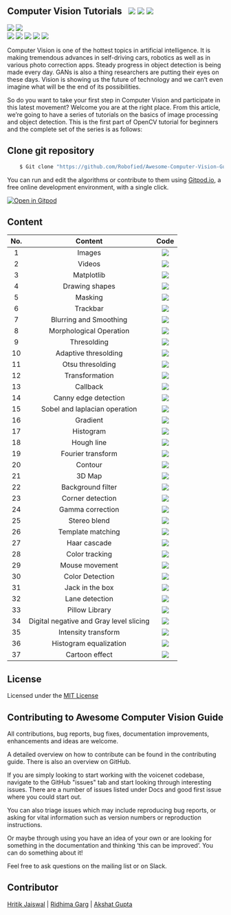## Computer Vision Tutorials &nbsp; ![](https://img.shields.io/github/forks/Robofied/Awesome-Computer-Vision-Guide?style=social) ![](https://img.shields.io/github/stars/Robofied/Awesome-Computer-Vision-Guide?style=social) ![](https://img.shields.io/github/watchers/Robofied/Awesome-Computer-Vision-Guide?style=social) <br>

![](https://img.shields.io/github/repo-size/Robofied/Awesome-Computer-Vision-Guide) ![](https://img.shields.io/github/license/Robofied/Awesome-Computer-Vision-Guide?color=red)<br>
![](https://img.shields.io/github/issues/Robofied/Awesome-Computer-Vision-Guide?color=green) ![](https://img.shields.io/github/issues-pr/Robofied/Awesome-Computer-Vision-Guide?color=green) ![](https://img.shields.io/github/downloads/Robofied/Awesome-Computer-Vision-Guide/total) ![](https://img.shields.io/github/last-commit/Robofied/Awesome-Computer-Vision-Guide) ![](https://img.shields.io/github/contributors/Robofied/Awesome-Computer-Vision-Guide)

Computer Vision is one of the hottest topics in artificial intelligence. It is making tremendous advances in self-driving cars, robotics as well as in various photo correction apps. Steady progress in object detection is being made every day. GANs is also a thing researchers are putting their eyes on these days. Vision is showing us the future of technology and we can’t even imagine what will be the end of its possibilities. <br>

So do you want to take your first step in Computer Vision and participate in this latest movement? Welcome you are at the right place. From this article, we’re going to have a series of tutorials on the basics of image processing and object detection. This is the first part of OpenCV tutorial for beginners and the complete set of the series is as follows:

## Clone git repository

```sh
    $ Git clone "https://github.com/Robofied/Awesome-Computer-Vision-Guide"
```

You can run and edit the algorithms or contribute to them using [Gitpod.io](https://www.gitpod.io/), a free online development environment, with a single click.

[![Open in Gitpod](https://gitpod.io/button/open-in-gitpod.svg)](http://gitpod.io/#https://github.com/Robofied/Awesome-Computer-Vision-Guide)

## Content


| No. |                   Content                   |                                                                                                Code                                                                                                 |
| :--------: | :-----------------------------------------: | :-------------------------------------------------------------------------------------------------------------------------------------------------------------------------------------------------: |
|     1      |                 Images                  |                       [![](https://img.shields.io/badge/Code-Python-blue)](https://github.com/Robofied/Awesome-Computer-Vision-Guide/tree/master/src/01%20-%20Image)                       |
|     2      |                 Videos                  |                       [![](https://img.shields.io/badge/Code-Python-blue)](https://github.com/Robofied/Awesome-Computer-Vision-Guide/tree/master/src/02%20-%20Video)                       |
|     3      |               Matplotlib                |                    [![](https://img.shields.io/badge/Code-Python-blue)](https://github.com/Robofied/Awesome-Computer-Vision-Guide/tree/master/src/03%20-%20Matplotlib)                     |
|     4      |             Drawing shapes              |                 [![](https://img.shields.io/badge/Code-Python-blue)](https://github.com/Robofied/Awesome-Computer-Vision-Guide/tree/master/src/04%20-%20Drawing%20Shapes)                  |
|     5      |                 Masking                 |                      [![](https://img.shields.io/badge/Code-Python-blue)](https://github.com/Robofied/Awesome-Computer-Vision-Guide/tree/master/src/05%20-%20Masking)                      |
|     6      |                Trackbar                 |                     [![](https://img.shields.io/badge/Code-Python-blue)](https://github.com/Robofied/Awesome-Computer-Vision-Guide/tree/master/src/06%20-%20Trackbar)                      |
|     7      |         Blurring and Smoothing          |            [![](https://img.shields.io/badge/Code-Python-blue)](https://github.com/Robofied/Awesome-Computer-Vision-Guide/tree/master/src/07%20-%20Blurring%20And%20Smoothing)             |
|     8      |         Morphological Operation         |           [![](https://img.shields.io/badge/Code-Python-blue)](https://github.com/Robofied/Awesome-Computer-Vision-Guide/tree/master/src/08%20-%20Morphological_Transformation)            |
|     9      |               Thresolding               |                   [![](https://img.shields.io/badge/Code-Python-blue)](https://github.com/Robofied/Awesome-Computer-Vision-Guide/tree/master/src/09%20-%20Thresholding)                    |
|     10     |          Adaptive thresolding           |              [![](https://img.shields.io/badge/Code-Python-blue)](https://github.com/Robofied/Awesome-Computer-Vision-Guide/tree/master/src/10%20-%20Adaptive%20thresolding)               |
|     11     |            Otsu thresolding             |                [![](https://img.shields.io/badge/Code-Python-blue)](https://github.com/Robofied/Awesome-Computer-Vision-Guide/tree/master/src/11%20-%20Otsu%20thresolding)                 |
|     12     |             Transformation              |                  [![](https://img.shields.io/badge/Code-Python-blue)](https://github.com/Robofied/Awesome-Computer-Vision-Guide/tree/master/src/12%20-%20Transformation)                   |
|     13     |                Callback                 |                     [![](https://img.shields.io/badge/Code-Python-blue)](https://github.com/Robofied/Awesome-Computer-Vision-Guide/tree/master/src/13%20-%20Callbacks)                     |
|     14     |          Canny edge detection           |             [![](https://img.shields.io/badge/Code-Python-blue)](https://github.com/Robofied/Awesome-Computer-Vision-Guide/tree/master/src/14%20-%20Canny%20edge%20detection)              |
|     15     |      Sobel and laplacian operation      |        [![](https://img.shields.io/badge/Code-Python-blue)](https://github.com/Robofied/Awesome-Computer-Vision-Guide/tree/master/src/15%20-%20Sobel%20and%20Laplacian%20Operation)        |
|     16     |                Gradient                 |                     [![](https://img.shields.io/badge/Code-Python-blue)](https://github.com/Robofied/Awesome-Computer-Vision-Guide/tree/master/src/16%20-%20Gradient)                      |
|     17     |                Histogram                |                     [![](https://img.shields.io/badge/Code-Python-blue)](https://github.com/Robofied/Awesome-Computer-Vision-Guide/tree/master/src/17%20-%20Histogram)                     |
|     18     |               Hough line                |                   [![](https://img.shields.io/badge/Code-Python-blue)](https://github.com/Robofied/Awesome-Computer-Vision-Guide/tree/master/src/18%20-%20Hough%20Line)                    |
|     19     |            Fourier transform            |                [![](https://img.shields.io/badge/Code-Python-blue)](https://github.com/Robofied/Awesome-Computer-Vision-Guide/tree/master/src/19%20-%20Fourier%20transform)                |
|     20     |                 Contour                 |                      [![](https://img.shields.io/badge/Code-Python-blue)](https://github.com/Robofied/Awesome-Computer-Vision-Guide/tree/master/src/20%20-%20Contour)                      |
|     21     |                 3D Map                  |                     [![](https://img.shields.io/badge/Code-Python-blue)](https://github.com/Robofied/Awesome-Computer-Vision-Guide/tree/master/src/21%20-%203d%20map)                      |
|     22     |            Background filter            |                 [![](https://img.shields.io/badge/Code-Python-blue)](https://github.com/Robofied/Awesome-Computer-Vision-Guide/tree/master/src/22%20-%20Background-filter)                 |
|     23     |            Corner detection             |                [![](https://img.shields.io/badge/Code-Python-blue)](https://github.com/Robofied/Awesome-Computer-Vision-Guide/tree/master/src/23%20-%20Corner%20detection)                 |
|     24     |            Gamma correction             |                [![](https://img.shields.io/badge/Code-Python-blue)](https://github.com/Robofied/Awesome-Computer-Vision-Guide/tree/master/src/24%20-%20Gamma%20Correction)                 |
|     25     |              Stereo blend               |               [![](https://img.shields.io/badge/Code-Python-blue)](https://github.com/Robofied/Awesome-Computer-Vision-Guide/tree/master/src/25%20-%20Stereo_blend_2_Camera)               |
|     26     |            Template matching            |                [![](https://img.shields.io/badge/Code-Python-blue)](https://github.com/Robofied/Awesome-Computer-Vision-Guide/tree/master/src/26%20-%20Template%20Matching)                |
|     27     |              Haar cascade               |                  [![](https://img.shields.io/badge/Code-Python-blue)](https://github.com/Robofied/Awesome-Computer-Vision-Guide/tree/master/src/27%20-%20Haar%20Cascade)                   |
|     28     |             Color tracking              |                 [![](https://img.shields.io/badge/Code-Python-blue)](https://github.com/Robofied/Awesome-Computer-Vision-Guide/tree/master/src/28%20-%20Color%20tracking)                  |
|     29     |             Mouse movement              |                 [![](https://img.shields.io/badge/Code-Python-blue)](https://github.com/Robofied/Awesome-Computer-Vision-Guide/tree/master/src/29%20-%20Mouse%20Movement)                  |
|     30     |             Color Detection             |                 [![](https://img.shields.io/badge/Code-Python-blue)](https://github.com/Robofied/Awesome-Computer-Vision-Guide/tree/master/src/30%20-%20Color%20Detection)                 |
|     31     |             Jack in the box             |                  [![](https://img.shields.io/badge/Code-Python-blue)](https://github.com/Robofied/Awesome-Computer-Vision-Guide/tree/master/src/31%20-%20Jack_in_the_box)                  |
|     32     |             Lane detection              |                 [![](https://img.shields.io/badge/Code-Python-blue)](https://github.com/Robofied/Awesome-Computer-Vision-Guide/tree/master/src/32%20-%20Lane%20detection)                  |
|     33     |             Pillow Library              |                 [![](https://img.shields.io/badge/Code-Python-blue)](https://github.com/Robofied/Awesome-Computer-Vision-Guide/tree/master/src/33%20-%20Pillow%20Library)                  |
|     34     | Digital negative and Gray level slicing | [![](https://img.shields.io/badge/Code-Python-blue)](https://github.com/Robofied/Awesome-Computer-Vision-Guide/tree/master/src/34%20-%20Digital%20Negative%20and%20Gray%20level%20slicing) |
|     35     |           Intensity transform           |            [![](https://img.shields.io/badge/Code-Python-blue)](https://github.com/Robofied/Awesome-Computer-Vision-Guide/tree/master/src/35%20-%20Intensity%20transformation)             |
|     36     |         Histogram equalization          |             [![](https://img.shields.io/badge/Code-Python-blue)](https://github.com/Robofied/Awesome-Computer-Vision-Guide/tree/master/src/36%20-%20Histogram%20Equalization)              |
|     37     |             Cartoon effect              |                  [![](https://img.shields.io/badge/Code-Python-blue)](https://github.com/Robofied/Awesome-Computer-Vision-Guide/tree/master/src/37%20-%20Cartoon_Effect)                   |


## License

Licensed under the [MIT License](LICENSE)

## Contributing to Awesome Computer Vision Guide
All contributions, bug reports, bug fixes, documentation improvements, enhancements and ideas are welcome.

A detailed overview on how to contribute can be found in the contributing guide. There is also an overview on GitHub.

If you are simply looking to start working with the voicenet codebase, navigate to the GitHub "issues" tab and start looking through interesting issues. There are a number of issues listed under Docs and good first issue where you could start out.

You can also triage issues which may include reproducing bug reports, or asking for vital information such as version numbers or reproduction instructions.

Or maybe through using you have an idea of your own or are looking for something in the documentation and thinking ‘this can be improved’. You can do something about it!

Feel free to ask questions on the mailing list or on Slack.

## Contributor
[Hritik Jaiswal](https://hritik5102.github.io) | [Ridhima Garg](https://ridhimagarg.github.io/) | [Akshat Gupta](https://akshat4112.github.io/)
